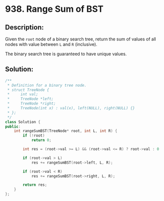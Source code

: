 # 938. Range Sum of BST

## Description:

Given the `root` node of a binary search tree, return the sum of values of all nodes with value between `L` and `R` (inclusive).

The binary search tree is guaranteed to have unique values.

## Solution:

```c++
/**
 * Definition for a binary tree node.
 * struct TreeNode {
 *     int val;
 *     TreeNode *left;
 *     TreeNode *right;
 *     TreeNode(int x) : val(x), left(NULL), right(NULL) {}
 * };
 */
class Solution {
public:
    int rangeSumBST(TreeNode* root, int L, int R) {
        if (!root)
            return 0;

        int res = (root->val >= L) && (root->val <= R) ? root->val : 0;

        if (root->val > L)
            res += rangeSumBST(root->left, L, R);

        if (root->val < R)
            res += rangeSumBST(root->right, L, R);

        return res;
    }
};
```

<!-- remark：

-  -->
